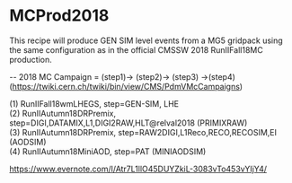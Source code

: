 # MCProd2018 

This recipe will produce GEN SIM level events from a MG5 gridpack using the same configuration as in the official CMSSW 2018 RunIIFall18MC production.

-- 2018 MC Campaign = (step1)-> (step2)-> (step3) ->(step4)  (https://twiki.cern.ch/twiki/bin/view/CMS/PdmVMcCampaigns) 



(1) RunIIFall18wmLHEGS, step=GEN-SIM, LHE \
(2) RunIIAutumn18DRPremix, step=DIGI,DATAMIX,L1,DIGI2RAW,HLT@relval2018 (PRIMIXRAW) \
(3) RunIIAutumn18DRPremix, step=RAW2DIGI,L1Reco,RECO,RECOSIM,EI (AODSIM) \
(4) RunIIAutumn18MiniAOD, step=PAT (MINIAODSIM)


https://www.evernote.com/l/Atr7L1llO45DUYZkiL-3083vTo453vYIjY4/
